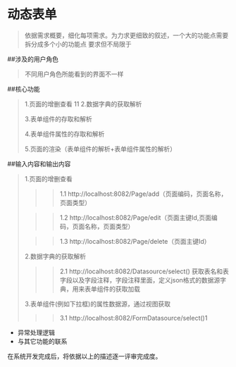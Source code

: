 # 动态表单

> 依据需求概要，细化每项需求。为力求更细致的叙述，一个大的功能点需要拆分成多个小的功能点 要求但不局限于

##涉及的用户角色 

>不同用户角色所能看到的界面不一样

##核心功能
>1.页面的增删查看
>11
> 2.数据字典的获取解析
> 
> 3.表单组件的存取和解析
> 
> 4.表单组件属性的存取和解析
> 
> 5.页面的渲染（表单组件的解析+表单组件属性的解析）

##输入内容和输出内容
>1.页面的增删查看
> >>1.1 http://localhost:8082/Page/add（页面编码，页面名称，页面类型）
>
> >>1.2 http://localhost:8082/Page/edit（页面主键Id,页面编码，页面名称，页面类型）
> 
> >>1.3 http://localhost:8082/Page/delete（页面主键Id）
> 
> 2.数据字典的获取解析
> 
> >>2.1 http://localhost:8082/Datasource/select()
> 获取表名和表字段以及字段注释，字段注释里面，定义json格式的数据源字典，用来表单组件的获取加载
> 
> 3.表单组件(例如下拉框)的属性数据源，通过视图获取
> 
> >>3.1 http://localhost:8082/FormDatasource/select()1

- 异常处理逻辑
- 与其它功能的联系

在系统开发完成后，将依据以上的描述逐一评审完成度。
